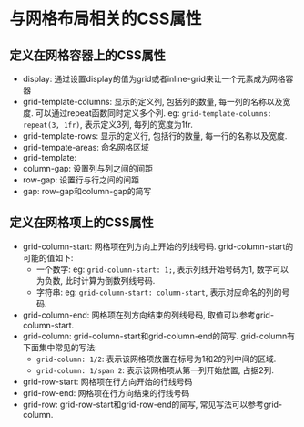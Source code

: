 # 与网格布局相关的CSS属性

## 定义在网格容器上的CSS属性
* display: 通过设置display的值为grid或者inline-grid来让一个元素成为网格容器
* grid-template-columns: 显示的定义列, 包括列的数量, 每一列的名称以及宽度. 可以通过repeat函数同时定义多个列. eg: `grid-template-columns: repeat(3, 1fr)`, 表示定义3列, 每列的宽度为1fr.
* grid-template-rows: 显示的定义行, 包括行的数量, 每一行的名称以及宽度. 
* grid-tempate-areas: 命名网格区域
* grid-template: 
* column-gap: 设置列与列之间的间距
* row-gap: 设置行与行之间的间距
* gap: row-gap和column-gap的简写

## 定义在网格项上的CSS属性

* grid-column-start: 网格项在列方向上开始的列线号码. grid-column-start的可能的值如下:
  * 一个数字: eg: `grid-column-start: 1;`, 表示列线开始号码为1, 数字可以为负数, 此时计算为倒数列线号码. 
  * 字符串: eg: `grid-column-start: column-start`, 表示对应命名的列的号码. 
* grid-column-end: 网格项在列方向结束的列线号码, 取值可以参考grid-column-start. 
* grid-column: grid-column-start和grid-column-end的简写. grid-column有下面集中常见的写法: 
  * `grid-column: 1/2`: 表示该网格项放置在标号为1和2的列中间的区域. 
  * `grid-column: 1/span 2`: 表示该网格项从第一列开始放置, 占据2列. 
* grid-row-start: 网格项在行方向开始的行线号码
* grid-row-end: 网格项在行方向结束的行线号码
* grid-row: grid-row-start和grid-row-end的简写, 常见写法可以参考grid-column. 


